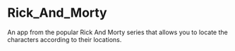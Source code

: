 # Rick_And_Morty
An app from the popular Rick And Morty series that allows you to locate the characters according to their locations.
